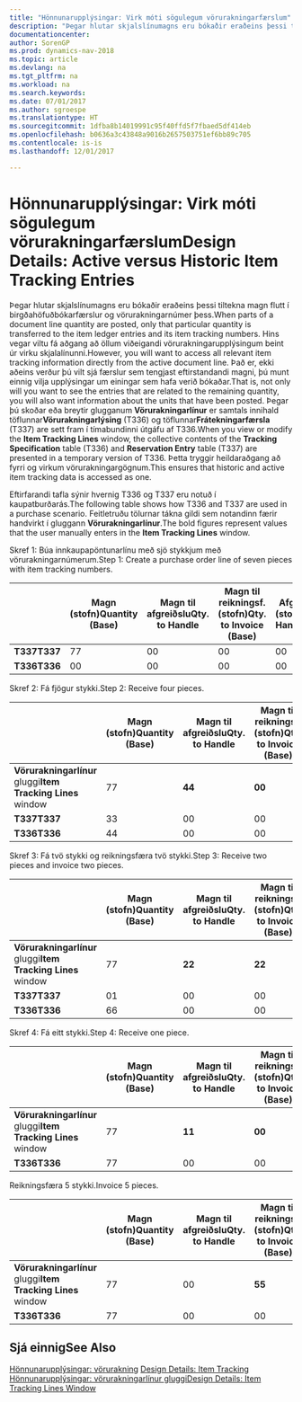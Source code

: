 ```yaml
---
title: "Hönnunarupplýsingar: Virk móti sögulegum vörurakningarfærslum"
description: "Þegar hlutar skjalslínumagns eru bókaðir eraðeins þessi tiltekna magn flutt í birgðahöfuðbókarfærslur og vörurakningarnúmer þess. Hins vegar viltu fá aðgang að öllum viðeigandi vörurakningarupplýsingum beint úr virku skjalalínunni. Það er, ekki aðeins verður þú vilt sjá færslur sem tengjast eftirstandandi magni, þú munt einnig vilja upplýsingar um einingar sem hafa verið bókaðar. Þegar þú skoðar eða breytir glugganum **Vörurakningarlínur** er samtals innihald töflunnar **Vörurakningarlýsing** (T336) og töflunnar **Frátekningarfærsla** (T337) eru sett fram í tímabundinni útgáfu af T336. Þetta tryggir heildaraðgang að fyrri og virkum vörurakningargögnum."
documentationcenter: 
author: SorenGP
ms.prod: dynamics-nav-2018
ms.topic: article
ms.devlang: na
ms.tgt_pltfrm: na
ms.workload: na
ms.search.keywords: 
ms.date: 07/01/2017
ms.author: sgroespe
ms.translationtype: HT
ms.sourcegitcommit: 1dfba8b14019991c95f40ffd5f7fbaed5df414eb
ms.openlocfilehash: b0636a3c43848a9016b2657503751ef6bb89c705
ms.contentlocale: is-is
ms.lasthandoff: 12/01/2017

---
```

# <a name="design-details-active-versus-historic-item-tracking-entries"></a><span data-ttu-id="e4219-107">Hönnunarupplýsingar: Virk móti sögulegum vörurakningarfærslum</span><span class="sxs-lookup"><span data-stu-id="e4219-107">Design Details: Active versus Historic Item Tracking Entries</span></span>
<span data-ttu-id="e4219-108">Þegar hlutar skjalslínumagns eru bókaðir eraðeins þessi tiltekna magn flutt í birgðahöfuðbókarfærslur og vörurakningarnúmer þess.</span><span class="sxs-lookup"><span data-stu-id="e4219-108">When parts of a document line quantity are posted, only that particular quantity is transferred to the item ledger entries and its item tracking numbers.</span></span> <span data-ttu-id="e4219-109">Hins vegar viltu fá aðgang að öllum viðeigandi vörurakningarupplýsingum beint úr virku skjalalínunni.</span><span class="sxs-lookup"><span data-stu-id="e4219-109">However, you will want to access all relevant item tracking information directly from the active document line.</span></span> <span data-ttu-id="e4219-110">Það er, ekki aðeins verður þú vilt sjá færslur sem tengjast eftirstandandi magni, þú munt einnig vilja upplýsingar um einingar sem hafa verið bókaðar.</span><span class="sxs-lookup"><span data-stu-id="e4219-110">That is, not only will you want to see the entries that are related to the remaining quantity, you will also want information about the units that have been posted.</span></span> <span data-ttu-id="e4219-111">Þegar þú skoðar eða breytir glugganum **Vörurakningarlínur** er samtals innihald töflunnar**Vörurakningarlýsing** (T336) og töflunnar**Frátekningarfærsla** (T337) are sett fram í tímabundinni útgáfu af T336.</span><span class="sxs-lookup"><span data-stu-id="e4219-111">When you view or modify the **Item Tracking Lines** window, the collective contents of the **Tracking Specification** table (T336) and **Reservation Entry** table (T337) are presented in a temporary version of T336.</span></span> <span data-ttu-id="e4219-112">Þetta tryggir heildaraðgang að fyrri og virkum vörurakningargögnum.</span><span class="sxs-lookup"><span data-stu-id="e4219-112">This ensures that historic and active item tracking data is accessed as one.</span></span>  

 <span data-ttu-id="e4219-113">Eftirfarandi tafla sýnir hvernig T336 og T337 eru notuð í kaupatburðarás.</span><span class="sxs-lookup"><span data-stu-id="e4219-113">The following table shows how T336 and T337 are used in a purchase scenario.</span></span> <span data-ttu-id="e4219-114">Feitletruðu tölurnar tákna gildi sem notandinn færir handvirkt í gluggann **Vörurakningarlínur**.</span><span class="sxs-lookup"><span data-stu-id="e4219-114">The bold figures represent values that the user manually enters in the **Item Tracking Lines** window.</span></span>  

 <span data-ttu-id="e4219-115">Skref 1: Búa innkaupapöntunarlínu með sjö stykkjum með  vörurakningarnúmerum.</span><span class="sxs-lookup"><span data-stu-id="e4219-115">Step 1: Create a purchase order line of seven pieces with item tracking numbers.</span></span>  

||<span data-ttu-id="e4219-116">**Magn (stofn)**</span><span class="sxs-lookup"><span data-stu-id="e4219-116">**Quantity (Base)**</span></span>|<span data-ttu-id="e4219-117">**Magn til afgreiðslu**</span><span class="sxs-lookup"><span data-stu-id="e4219-117">**Qty. to Handle**</span></span>|<span data-ttu-id="e4219-118">**Magn til reikningsf. (stofn)**</span><span class="sxs-lookup"><span data-stu-id="e4219-118">**Qty. to Invoice (Base)**</span></span>|<span data-ttu-id="e4219-119">**Afgreitt magn (stofn)**</span><span class="sxs-lookup"><span data-stu-id="e4219-119">**Quantity Handled (Base)**</span></span>|<span data-ttu-id="e4219-120">**Reikningsfært magn (stofn)**</span><span class="sxs-lookup"><span data-stu-id="e4219-120">**Quantity Invoiced (Base)**</span></span>|  
|-|----------------------------------------------|--------------------------------------------|------------------------------------------------------|-------------------------------------------------------|--------------------------------------------------------|  
|<span data-ttu-id="e4219-121">**T337**</span><span class="sxs-lookup"><span data-stu-id="e4219-121">**T337**</span></span>|<span data-ttu-id="e4219-122">7</span><span class="sxs-lookup"><span data-stu-id="e4219-122">7</span></span>|<span data-ttu-id="e4219-123">0</span><span class="sxs-lookup"><span data-stu-id="e4219-123">0</span></span>|<span data-ttu-id="e4219-124">0</span><span class="sxs-lookup"><span data-stu-id="e4219-124">0</span></span>|<span data-ttu-id="e4219-125">0</span><span class="sxs-lookup"><span data-stu-id="e4219-125">0</span></span>|<span data-ttu-id="e4219-126">0</span><span class="sxs-lookup"><span data-stu-id="e4219-126">0</span></span>|  
|<span data-ttu-id="e4219-127">**T336**</span><span class="sxs-lookup"><span data-stu-id="e4219-127">**T336**</span></span>|<span data-ttu-id="e4219-128">0</span><span class="sxs-lookup"><span data-stu-id="e4219-128">0</span></span>|<span data-ttu-id="e4219-129">0</span><span class="sxs-lookup"><span data-stu-id="e4219-129">0</span></span>|<span data-ttu-id="e4219-130">0</span><span class="sxs-lookup"><span data-stu-id="e4219-130">0</span></span>|<span data-ttu-id="e4219-131">0</span><span class="sxs-lookup"><span data-stu-id="e4219-131">0</span></span>|<span data-ttu-id="e4219-132">0</span><span class="sxs-lookup"><span data-stu-id="e4219-132">0</span></span>|  

 <span data-ttu-id="e4219-133">Skref 2: Fá fjögur stykki.</span><span class="sxs-lookup"><span data-stu-id="e4219-133">Step 2: Receive four pieces.</span></span>  

||<span data-ttu-id="e4219-134">**Magn (stofn)**</span><span class="sxs-lookup"><span data-stu-id="e4219-134">**Quantity (Base)**</span></span>|<span data-ttu-id="e4219-135">**Magn til afgreiðslu**</span><span class="sxs-lookup"><span data-stu-id="e4219-135">**Qty. to Handle**</span></span>|<span data-ttu-id="e4219-136">**Magn til reikningsf. (stofn)**</span><span class="sxs-lookup"><span data-stu-id="e4219-136">**Qty. to Invoice (Base)**</span></span>|<span data-ttu-id="e4219-137">**Afgreitt magn (stofn)**</span><span class="sxs-lookup"><span data-stu-id="e4219-137">**Quantity Handled (Base)**</span></span>|<span data-ttu-id="e4219-138">**Reikningsfært magn (stofn)**</span><span class="sxs-lookup"><span data-stu-id="e4219-138">**Quantity Invoiced (Base)**</span></span>|  
|-|----------------------------------------------|--------------------------------------------|------------------------------------------------------|-------------------------------------------------------|--------------------------------------------------------|  
|<span data-ttu-id="e4219-139">**Vörurakningarlínur** gluggi</span><span class="sxs-lookup"><span data-stu-id="e4219-139">**Item Tracking Lines** window</span></span>|<span data-ttu-id="e4219-140">7</span><span class="sxs-lookup"><span data-stu-id="e4219-140">7</span></span>|<span data-ttu-id="e4219-141">**4**</span><span class="sxs-lookup"><span data-stu-id="e4219-141">**4**</span></span>|<span data-ttu-id="e4219-142">**0**</span><span class="sxs-lookup"><span data-stu-id="e4219-142">**0**</span></span>|<span data-ttu-id="e4219-143">0</span><span class="sxs-lookup"><span data-stu-id="e4219-143">0</span></span>|<span data-ttu-id="e4219-144">0</span><span class="sxs-lookup"><span data-stu-id="e4219-144">0</span></span>|  
|<span data-ttu-id="e4219-145">**T337**</span><span class="sxs-lookup"><span data-stu-id="e4219-145">**T337**</span></span>|<span data-ttu-id="e4219-146">3</span><span class="sxs-lookup"><span data-stu-id="e4219-146">3</span></span>|<span data-ttu-id="e4219-147">0</span><span class="sxs-lookup"><span data-stu-id="e4219-147">0</span></span>|<span data-ttu-id="e4219-148">0</span><span class="sxs-lookup"><span data-stu-id="e4219-148">0</span></span>|<span data-ttu-id="e4219-149">0</span><span class="sxs-lookup"><span data-stu-id="e4219-149">0</span></span>|<span data-ttu-id="e4219-150">0</span><span class="sxs-lookup"><span data-stu-id="e4219-150">0</span></span>|  
|<span data-ttu-id="e4219-151">**T336**</span><span class="sxs-lookup"><span data-stu-id="e4219-151">**T336**</span></span>|<span data-ttu-id="e4219-152">4</span><span class="sxs-lookup"><span data-stu-id="e4219-152">4</span></span>|<span data-ttu-id="e4219-153">0</span><span class="sxs-lookup"><span data-stu-id="e4219-153">0</span></span>|<span data-ttu-id="e4219-154">0</span><span class="sxs-lookup"><span data-stu-id="e4219-154">0</span></span>|<span data-ttu-id="e4219-155">4</span><span class="sxs-lookup"><span data-stu-id="e4219-155">4</span></span>|<span data-ttu-id="e4219-156">0</span><span class="sxs-lookup"><span data-stu-id="e4219-156">0</span></span>|  

 <span data-ttu-id="e4219-157">Skref 3: Fá tvö stykki og reikningsfæra tvö stykki.</span><span class="sxs-lookup"><span data-stu-id="e4219-157">Step 3: Receive two pieces and invoice two pieces.</span></span>  

||<span data-ttu-id="e4219-158">**Magn (stofn)**</span><span class="sxs-lookup"><span data-stu-id="e4219-158">**Quantity (Base)**</span></span>|<span data-ttu-id="e4219-159">**Magn til afgreiðslu**</span><span class="sxs-lookup"><span data-stu-id="e4219-159">**Qty. to Handle**</span></span>|<span data-ttu-id="e4219-160">**Magn til reikningsf. (stofn)**</span><span class="sxs-lookup"><span data-stu-id="e4219-160">**Qty. to Invoice (Base)**</span></span>|<span data-ttu-id="e4219-161">**Afgreitt magn (stofn)**</span><span class="sxs-lookup"><span data-stu-id="e4219-161">**Quantity Handled (Base)**</span></span>|<span data-ttu-id="e4219-162">**Reikningsfært magn (stofn)**</span><span class="sxs-lookup"><span data-stu-id="e4219-162">**Quantity Invoiced (Base)**</span></span>|  
|-|----------------------------------------------|--------------------------------------------|------------------------------------------------------|-------------------------------------------------------|--------------------------------------------------------|  
|<span data-ttu-id="e4219-163">**Vörurakningarlínur** gluggi</span><span class="sxs-lookup"><span data-stu-id="e4219-163">**Item Tracking Lines** window</span></span>|<span data-ttu-id="e4219-164">7</span><span class="sxs-lookup"><span data-stu-id="e4219-164">7</span></span>|<span data-ttu-id="e4219-165">**2**</span><span class="sxs-lookup"><span data-stu-id="e4219-165">**2**</span></span>|<span data-ttu-id="e4219-166">**2**</span><span class="sxs-lookup"><span data-stu-id="e4219-166">**2**</span></span>|<span data-ttu-id="e4219-167">4</span><span class="sxs-lookup"><span data-stu-id="e4219-167">4</span></span>|<span data-ttu-id="e4219-168">0</span><span class="sxs-lookup"><span data-stu-id="e4219-168">0</span></span>|  
|<span data-ttu-id="e4219-169">**T337**</span><span class="sxs-lookup"><span data-stu-id="e4219-169">**T337**</span></span>|<span data-ttu-id="e4219-170">0</span><span class="sxs-lookup"><span data-stu-id="e4219-170">1</span></span>|<span data-ttu-id="e4219-171">0</span><span class="sxs-lookup"><span data-stu-id="e4219-171">0</span></span>|<span data-ttu-id="e4219-172">0</span><span class="sxs-lookup"><span data-stu-id="e4219-172">0</span></span>|<span data-ttu-id="e4219-173">0</span><span class="sxs-lookup"><span data-stu-id="e4219-173">0</span></span>|<span data-ttu-id="e4219-174">0</span><span class="sxs-lookup"><span data-stu-id="e4219-174">0</span></span>|  
|<span data-ttu-id="e4219-175">**T336**</span><span class="sxs-lookup"><span data-stu-id="e4219-175">**T336**</span></span>|<span data-ttu-id="e4219-176">6</span><span class="sxs-lookup"><span data-stu-id="e4219-176">6</span></span>|<span data-ttu-id="e4219-177">0</span><span class="sxs-lookup"><span data-stu-id="e4219-177">0</span></span>|<span data-ttu-id="e4219-178">0</span><span class="sxs-lookup"><span data-stu-id="e4219-178">0</span></span>|<span data-ttu-id="e4219-179">6</span><span class="sxs-lookup"><span data-stu-id="e4219-179">6</span></span>|<span data-ttu-id="e4219-180">2</span><span class="sxs-lookup"><span data-stu-id="e4219-180">2</span></span>|  

 <span data-ttu-id="e4219-181">Skref 4: Fá eitt stykki.</span><span class="sxs-lookup"><span data-stu-id="e4219-181">Step 4: Receive one piece.</span></span>  

||<span data-ttu-id="e4219-182">**Magn (stofn)**</span><span class="sxs-lookup"><span data-stu-id="e4219-182">**Quantity (Base)**</span></span>|<span data-ttu-id="e4219-183">**Magn til afgreiðslu**</span><span class="sxs-lookup"><span data-stu-id="e4219-183">**Qty. to Handle**</span></span>|<span data-ttu-id="e4219-184">**Magn til reikningsf. (stofn)**</span><span class="sxs-lookup"><span data-stu-id="e4219-184">**Qty. to Invoice (Base)**</span></span>|<span data-ttu-id="e4219-185">**Afgreitt magn (stofn)**</span><span class="sxs-lookup"><span data-stu-id="e4219-185">**Quantity Handled (Base)**</span></span>|<span data-ttu-id="e4219-186">**Reikningsfært magn (stofn)**</span><span class="sxs-lookup"><span data-stu-id="e4219-186">**Quantity Invoiced (Base)**</span></span>|  
|-|----------------------------------------------|--------------------------------------------|------------------------------------------------------|-------------------------------------------------------|--------------------------------------------------------|  
|<span data-ttu-id="e4219-187">**Vörurakningarlínur** gluggi</span><span class="sxs-lookup"><span data-stu-id="e4219-187">**Item Tracking Lines** window</span></span>|<span data-ttu-id="e4219-188">7</span><span class="sxs-lookup"><span data-stu-id="e4219-188">7</span></span>|<span data-ttu-id="e4219-189">**1**</span><span class="sxs-lookup"><span data-stu-id="e4219-189">**1**</span></span>|<span data-ttu-id="e4219-190">**0**</span><span class="sxs-lookup"><span data-stu-id="e4219-190">**0**</span></span>|<span data-ttu-id="e4219-191">6</span><span class="sxs-lookup"><span data-stu-id="e4219-191">6</span></span>|<span data-ttu-id="e4219-192">2</span><span class="sxs-lookup"><span data-stu-id="e4219-192">2</span></span>|  
|<span data-ttu-id="e4219-193">**T336**</span><span class="sxs-lookup"><span data-stu-id="e4219-193">**T336**</span></span>|<span data-ttu-id="e4219-194">7</span><span class="sxs-lookup"><span data-stu-id="e4219-194">7</span></span>|<span data-ttu-id="e4219-195">0</span><span class="sxs-lookup"><span data-stu-id="e4219-195">0</span></span>|<span data-ttu-id="e4219-196">0</span><span class="sxs-lookup"><span data-stu-id="e4219-196">0</span></span>|<span data-ttu-id="e4219-197">7</span><span class="sxs-lookup"><span data-stu-id="e4219-197">7</span></span>|<span data-ttu-id="e4219-198">2</span><span class="sxs-lookup"><span data-stu-id="e4219-198">2</span></span>|  

 <span data-ttu-id="e4219-199">Reikningsfæra 5 stykki.</span><span class="sxs-lookup"><span data-stu-id="e4219-199">Invoice 5 pieces.</span></span>  

||<span data-ttu-id="e4219-200">**Magn (stofn)**</span><span class="sxs-lookup"><span data-stu-id="e4219-200">**Quantity (Base)**</span></span>|<span data-ttu-id="e4219-201">**Magn til afgreiðslu**</span><span class="sxs-lookup"><span data-stu-id="e4219-201">**Qty. to Handle**</span></span>|<span data-ttu-id="e4219-202">**Magn til reikningsf. (stofn)**</span><span class="sxs-lookup"><span data-stu-id="e4219-202">**Qty. to Invoice (Base)**</span></span>|<span data-ttu-id="e4219-203">**Afgreitt magn (stofn)**</span><span class="sxs-lookup"><span data-stu-id="e4219-203">**Quantity Handled (Base)**</span></span>|<span data-ttu-id="e4219-204">**Reikningsfært magn (stofn)**</span><span class="sxs-lookup"><span data-stu-id="e4219-204">**Quantity Invoiced (Base)**</span></span>|  
|-|----------------------------------------------|--------------------------------------------|------------------------------------------------------|-------------------------------------------------------|--------------------------------------------------------|  
|<span data-ttu-id="e4219-205">**Vörurakningarlínur** gluggi</span><span class="sxs-lookup"><span data-stu-id="e4219-205">**Item Tracking Lines** window</span></span>|<span data-ttu-id="e4219-206">7</span><span class="sxs-lookup"><span data-stu-id="e4219-206">7</span></span>|<span data-ttu-id="e4219-207">0</span><span class="sxs-lookup"><span data-stu-id="e4219-207">0</span></span>|<span data-ttu-id="e4219-208">**5**</span><span class="sxs-lookup"><span data-stu-id="e4219-208">**5**</span></span>|<span data-ttu-id="e4219-209">7</span><span class="sxs-lookup"><span data-stu-id="e4219-209">7</span></span>|<span data-ttu-id="e4219-210">2</span><span class="sxs-lookup"><span data-stu-id="e4219-210">2</span></span>|  
|<span data-ttu-id="e4219-211">**T336**</span><span class="sxs-lookup"><span data-stu-id="e4219-211">**T336**</span></span>|<span data-ttu-id="e4219-212">7</span><span class="sxs-lookup"><span data-stu-id="e4219-212">7</span></span>|<span data-ttu-id="e4219-213">0</span><span class="sxs-lookup"><span data-stu-id="e4219-213">0</span></span>|<span data-ttu-id="e4219-214">0</span><span class="sxs-lookup"><span data-stu-id="e4219-214">0</span></span>|<span data-ttu-id="e4219-215">7</span><span class="sxs-lookup"><span data-stu-id="e4219-215">7</span></span>|<span data-ttu-id="e4219-216">7</span><span class="sxs-lookup"><span data-stu-id="e4219-216">7</span></span>|  

## <a name="see-also"></a><span data-ttu-id="e4219-217">Sjá einnig</span><span class="sxs-lookup"><span data-stu-id="e4219-217">See Also</span></span>  
 <span data-ttu-id="e4219-218">[Hönnunarupplýsingar: vörurakning](design-details-item-tracking.md) </span><span class="sxs-lookup"><span data-stu-id="e4219-218">[Design Details: Item Tracking](design-details-item-tracking.md) </span></span>  
 [<span data-ttu-id="e4219-219">Hönnunarupplýsingar: vörurakningarlínur gluggi</span><span class="sxs-lookup"><span data-stu-id="e4219-219">Design Details: Item Tracking Lines Window</span></span>](design-details-item-tracking-lines-window.md)

